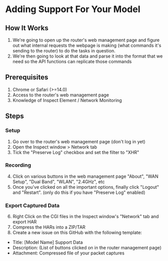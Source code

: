 # Adding Support For Your Model

## How It Works
1. We're going to open up the router's web management page and figure out what internal requests the webpage is making (what commands it's sending to the router) to do the tasks in question.  
2. We're then going to look at that data and parse it into the format that we need so the API functions can replicate those commands

## Prerequisites 
1. Chrome or Safari (>=14.0)
2. Access to the router's web management page
3. Knowledge of Inspect Element / Network Monitoring

## Steps
### Setup
1. Go over to the router's web management page (don't log in yet)
2. Open the Inspect window > Network tab
3. Tick the "Preserve Log" checkbox and set the filter to "XHR"
### Recording
4. Click on various buttons in the web management page "About", "WAN Setup", "Dual Band", "WLAN", "2.4GHz", etc 
5. Once you've clicked on all the important options, finally click "Logout" and "Restart". (only do this if you have "Preserve Log" enabled)
### Export Captured Data
6. Right Click on the CGI files in the Inspect window's "Network" tab and export HAR
7. Compress the HARs into a ZIP/TAR
8. Create a new issue on this GitHub with the following template:
  - Title: [Model Name] Support Data
  - Description: (List of buttons clicked on in the router management page)
  - Attachment: Compressed file of your packet captures
  
